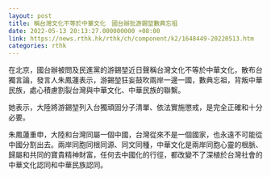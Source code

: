 ```yaml
---
layout: post
title: 稱台灣文化不等於中華文化　國台辦批游錫堃數典忘祖
date: 2022-05-13 20:13:27.000000000 +08:00
link: https://news.rthk.hk/rthk/ch/component/k2/1648449-20220513.htm
categories: rthk
---
```


在北京，國台辦被問及民進黨的游錫堃近日聲稱台灣文化不等於中華文化，散布台獨言論，發言人朱鳳蓮表示，游錫堃狂妄鼓吹兩岸一邊一國，數典忘祖，背叛中華民族，處心積慮割裂台灣與中華文化、中華民族的聯繫。

她表示，大陸將游錫堃列入台獨頑固分子清單、依法實施懲戒，是完全正確和十分必要。

朱鳳蓮重申，大陸和台灣同屬一個中國，台灣從來不是一個國家，也永遠不可能從中國分割出去。兩岸同胞同根同源、同文同種，中華文化是兩岸同胞心靈的根脈、歸屬和共同的寶貴精神財富，任何去中國化的行徑，都改變不了深植於台灣社會的中華文化認同和中華民族認同。
